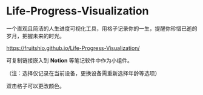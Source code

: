 # Life-Progress-Visualization
一个直观且简洁的人生进度可视化工具，用格子记录你的一生，提醒你珍惜已逝的岁月，把握未来的时光。

https://fruitshio.github.io/Life-Progress-Visualization/

可复制链接嵌入到 **Notion** 等笔记软件中作为小组件。

（注：选择仅记录在当前设备，更换设备需重新选择年龄等选项）

双击格子可以更改颜色。
